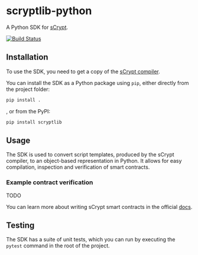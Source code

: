 # scryptlib-python
A Python SDK for [sCrypt](https://scrypt.io/).

[![Build Status](https://travis-ci.com/github/kala-tech/scryptlib-python.svg?branch=master)](https://travis-ci.com/github/kala-tech/scryptlib-python)

## Installation

To use the SDK, you need to get a copy of the [sCrypt compiler](https://scrypt.io/#download).

You can install the SDK as a Python package using `pip`, either directly from the project folder:

```sh
pip install .
```

, or from the PyPI:

```sh
pip install scryptlib
```

## Usage

The SDK is used to convert script templates, produced by the sCrypt compiler, to an object-based representation in Python. It allows for easy compilation, inspection and verification of smart contracts.

### Example contract verification

TODO

You can learn more about writing sCrypt smart contracts in the official [docs](https://scryptdoc.readthedocs.io/en/latest/intro.html).

## Testing

The SDK has a suite of unit tests, which you can run by executing the `pytest` command in the root of the project.
